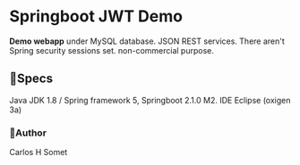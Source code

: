# Springboot JWT Demo

**Demo webapp** under MySQL database. JSON REST services. There aren't Spring security sessions set.
non-commercial purpose.


## 📝Specs 
Java JDK 1.8 / Spring framework 5, Springboot 2.1.0 M2.
IDE Eclipse (oxigen 3a)



### 👤Author
Carlos H Somet
